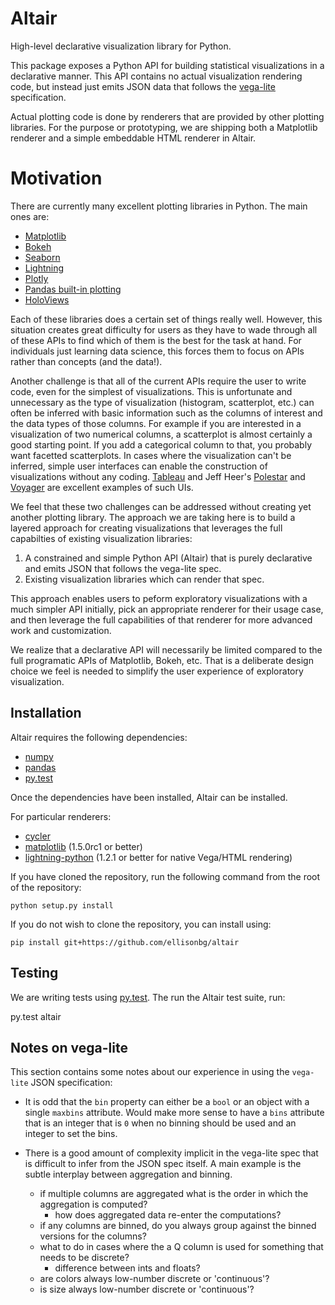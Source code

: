 # Altair

High-level declarative visualization library for Python.

This package exposes a Python API for building statistical visualizations in a
declarative manner. This API contains no actual visualization rendering code, but instead
just emits JSON data that follows the [vega-lite](https://github.com/vega/vega-lite)
specification.

Actual plotting code is done by renderers that are provided by other plotting libraries.
For the purpose or prototyping, we are shipping both a Matplotlib renderer and a simple embeddable HTML renderer in Altair.

# Motivation

There are currently many excellent plotting libraries in Python. The main ones are:

* [Matplotlib](http://matplotlib.org/)
* [Bokeh](http://bokeh.pydata.org/en/latest/)
* [Seaborn](http://stanford.edu/~mwaskom/software/seaborn/#)
* [Lightning](http://lightning-viz.org/)
* [Plotly](https://plot.ly/)
* [Pandas built-in plotting](http://pandas.pydata.org/pandas-docs/stable/visualization.html)
* [HoloViews](http://ioam.github.io/holoviews/)

Each of these libraries does a certain set of things really well. However, this situation creates great difficulty for users as they have to wade through all of these APIs to find which of them is the best for the task at hand. For individuals just learning data science, this forces them to focus on APIs rather than concepts (and the data!).

Another challenge is that all of the current APIs require the user to write code, even for the
simplest of visualizations. This is unfortunate and unnecessary as the type of visualization
(histogram, scatterplot, etc.) can often be inferred with basic information such as the columns of
interest and the data types of those columns. For example if you are interested in a visualization
of two numerical columns, a scatterplot is almost certainly a good starting point. If you add a
categorical column to that, you probably want facetted scatterplots. In cases where the
visualization can't be inferred, simple user interfaces can enable the construction of
visualizations without any coding. [Tableau](http://www.tableau.com/) and Jeff Heer's
[Polestar](https://github.com/vega/polestar) and [Voyager](https://github.com/vega/voyager) are
excellent examples of such UIs.

We feel that these two challenges can be addressed without creating yet another plotting library. The approach we are taking here is to build a layered approach for creating visualizations that leverages the full capabilties of existing visualization libraries:

1. A constrained and simple Python API (Altair) that is purely declarative and emits JSON that follows the vega-lite spec.
2. Existing visualization libraries which can render that spec.

This approach enables users to peform exploratory visualizations with a much simpler API initially, pick an appropriate renderer for their usage case, and then leverage the full capabilities of that renderer for more advanced work and customization.

We realize that a declarative API will necessarily be limited compared to the full programatic APIs of Matplotlib, Bokeh, etc. That is a deliberate design choice we feel is needed to simplify the user experience of exploratory visualization.

## Installation

Altair requires the following dependencies:

* [numpy](http://www.numpy.org/)
* [pandas](http://pandas.pydata.org/)
* [py.test](http://pytest.org/latest)

Once the dependencies have been installed, Altair can be installed.

For particular renderers:

* [cycler](http://github.com/matplotlib/cycler)
* [matplotlib](http://matplotlib.org/) (1.5.0rc1 or better)
* [lightning-python](https://github.com/lightning-viz/lightning-python) (1.2.1 or better for native Vega/HTML rendering)

If you have cloned the repository, run the following command from the root of the repository:

```
python setup.py install
```

If you do not wish to clone the repository, you can install using:

```
pip install git+https://github.com/ellisonbg/altair
```

## Testing

We are writing tests using [py.test](http://pytest.org/latest/). The run the Altair test suite, run:

  py.test altair

## Notes on vega-lite

This section contains some notes about our experience in using the `vega-lite` JSON
specification:

* It is odd that the `bin` property can either be a `bool` or an object with a single
  `maxbins` attribute. Would make more sense to have a `bins` attribute that is an integer
  that is `0` when no binning should be used and an integer to set the bins.
* There is a good amount of complexity implicit in the vega-lite spec that is difficult
  to infer from the JSON spec itself. A main example is the subtle interplay between
  aggregation and binning.

  - if multiple columns are aggregated what is the order in which the aggregation is computed?
    - how does aggregated data re-enter the computations?
  - if any columns are binned, do you always group against the binned versions for the columns?
  - what to do in cases where the a Q column is used for something that needs to be discrete?
    - difference between ints and floats?
  - are colors always low-number discrete or 'continuous'?
  - is size always low-number discrete or 'continuous'?
